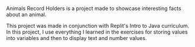Animals Record Holders is a project made to showcase interesting facts about an animal. 

This project was made in conjunction with Replit's Intro to Java curriculum. In this project, I use everything I learned in the exercises for storing values into variables and then to display text and number values.
